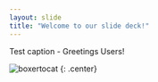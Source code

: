 ```yaml
---
layout: slide
title: "Welcome to our slide deck!"
---
```


Test caption - Greetings Users!

![boxertocat](https://octodex.github.com/images/boxertocat_octodex.jpg)
{: .center}
